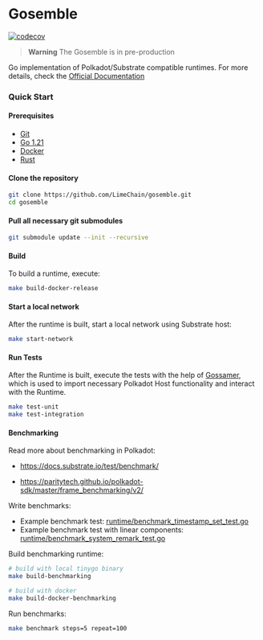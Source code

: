 # Gosemble

[![codecov](https://codecov.io/github/LimeChain/gosemble/graph/badge.svg?token=48SIN10OBK)](https://codecov.io/github/LimeChain/gosemble)

> **Warning**
> The Gosemble is in pre-production

Go implementation of Polkadot/Substrate compatible runtimes. For more details, check
the [Official Documentation](https://limechain.github.io/gosemble/)

### Quick Start

#### Prerequisites

- [Git](https://git-scm.com/downloads)
- [Go 1.21](https://golang.org/doc/install)
- [Docker](https://docs.docker.com/install/)
- [Rust](https://docs.substrate.io/install/)

#### Clone the repository

```bash
git clone https://github.com/LimeChain/gosemble.git
cd gosemble
```

#### Pull all necessary git submodules

```bash
git submodule update --init --recursive
```

#### Build

To build a runtime, execute: 

```bash
make build-docker-release
```

#### Start a local network

After the runtime is built, start a local network using Substrate host:

```bash
make start-network
```

#### Run Tests

After the Runtime is built, execute the tests with the help of [Gossamer](https://github.com/LimeChain/gossamer), which
is used to import necessary Polkadot Host functionality and interact with the Runtime.

```bash
make test-unit
make test-integration
```

#### Benchmarking

Read more about benchmarking in Polkadot:

- https://docs.substrate.io/test/benchmark/

- https://paritytech.github.io/polkadot-sdk/master/frame_benchmarking/v2/

Write benchmarks:

- Example benchmark test:
[runtime/benchmark_timestamp_set_test.go](./runtime/benchmark_timestamp_set_test.go)
- Example benchmark test with linear components:
[runtime/benchmark_system_remark_test.go](./runtime/benchmark_system_remark_test.go)

Build benchmarking runtime:

```bash
# build with local tinygo binary
make build-benchmarking

# build with docker
make build-docker-benchmarking
```

Run benchmarks:

```bash
make benchmark steps=5 repeat=100
```
